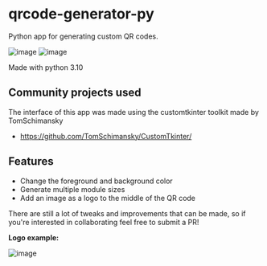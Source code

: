 # qrcode-generator-py
Python app for generating custom QR codes.

![image](https://github.com/odavidsons/qrcode-generator-py/assets/122760540/3eb6bb97-ad95-4c71-a74e-71020dd55e20)
![image](https://github.com/odavidsons/qrcode-generator-py/assets/122760540/c3712cb0-9e6a-4d24-a42c-e493dbc65dcf)

Made with python 3.10

## Community projects used

The interface of this app was made using the customtkinter toolkit made by TomSchimansky

- https://github.com/TomSchimansky/CustomTkinter/

## Features

- Change the foreground and background color
- Generate multiple module sizes
- Add an image as a logo to the middle of the QR code

There are still a lot of tweaks and improvements that can be made, so if you're interested in collaborating feel free to submit a PR!

**Logo example:**

![image](https://github.com/odavidsons/qrcode-generator-py/assets/122760540/59ad271f-e150-4177-b160-2dfc2e7f22fd)
